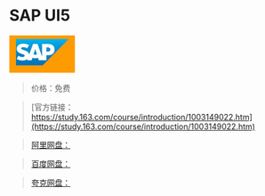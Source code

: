 # SAP UI5

![img](../../../assets/study163/free/6632054027629148990.jpg)

> 价格：免费

> [官方链接：https://study.163.com/course/introduction/1003149022.htm](https://study.163.com/course/introduction/1003149022.htm)

> [阿里网盘：]()

> [百度网盘：]()

> [夸克网盘：]()
